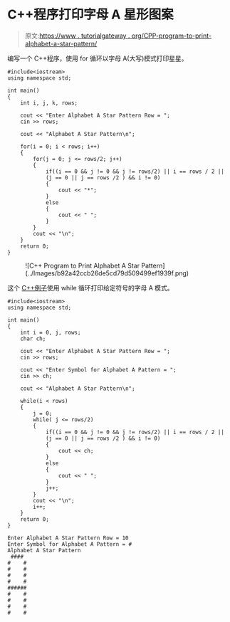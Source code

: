 # C++程序打印字母 A 星形图案

> 原文:[https://www . tutorialgateway . org/CPP-program-to-print-alphabet-a-star-pattern/](https://www.tutorialgateway.org/cpp-program-to-print-alphabet-a-star-pattern/)

编写一个 C++程序，使用 for 循环以字母 A(大写)模式打印星星。

```
#include<iostream>
using namespace std;

int main()
{
	int i, j, k, rows;

    cout << "Enter Alphabet A Star Pattern Row = ";
    cin >> rows;

    cout << "Alphabet A Star Pattern\n"; 

    for(i = 0; i < rows; i++)
    {
    	for(j = 0; j <= rows/2; j++)
		{
            if((i == 0 && j != 0 && j != rows/2) || i == rows / 2 || 
            (j == 0 || j == rows /2 ) && i != 0)
            {
                cout << "*";
            }
            else
            {
                cout << " ";
            }
        }
        cout << "\n";
    }	
 	return 0;
}
```

<figure class="wp-block-image size-large">![C++ Program to Print Alphabet A Star Pattern](../Images/b92a42ccb26de5cd79d509499ef1939f.png)</figure>

这个 [C++例子](https://www.tutorialgateway.org/cpp-programs/)使用 while 循环打印给定符号的字母 A 模式。

```
#include<iostream>
using namespace std;

int main()
{
	int i = 0, j, rows;
    char ch;

    cout << "Enter Alphabet A Star Pattern Row = ";
    cin >> rows;

    cout << "Enter Symbol for Alphabet A Pattern = ";
    cin >> ch;

    cout << "Alphabet A Star Pattern\n"; 

    while(i < rows)
    {
        j = 0;
    	while( j <= rows/2)
		{
            if((i == 0 && j != 0 && j != rows/2) || i == rows / 2 || 
            (j == 0 || j == rows /2 ) && i != 0)
            {
                cout << ch;
            }
            else
            {
                cout << " ";
            }
            j++;
        }
        cout << "\n";
        i++;
    }	
 	return 0;
}
```

```
Enter Alphabet A Star Pattern Row = 10
Enter Symbol for Alphabet A Pattern = #
Alphabet A Star Pattern
 #### 
#    #
#    #
#    #
#    #
######
#    #
#    #
#    #
#    #
```